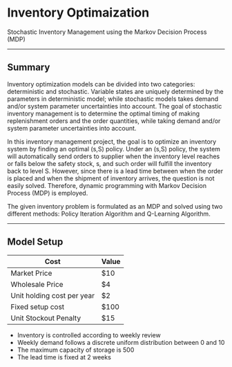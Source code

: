 # Inventory Optimaization
Stochastic Inventory Management using the Markov Decision Process (MDP)

---
## Summary
Inventory optimization models can be divided into two categories: deterministic and stochastic. Variable states are uniquely determined by the parameters in deterministic model; while stochastic models takes demand and/or system parameter uncertainties into account. The goal of stochastic inventory management is to determine the optimal timing of making replenishment orders and the order quantities, while taking demand and/or system parameter uncertainties into account.

In this inventory management project, the goal is to optimize an inventory system by finding an optimal (s,S) policy. Under an (s,S) policy, the system will automatically send orders to supplier when the inventory level reaches or falls below the safety stock, s, and such order will fulfill the inventory back to level S. However, since there is a lead time between when the order is placed and when the shipment of inventory arrives, the question is not easily solved. Therefore, dynamic programming with Markov Decision Process (MDP) is employed.

The given inventory problem is formulated as an MDP and solved using two different methods: Policy Iteration Algorithm and Q-Learning Algorithm.

---
## Model Setup

|Cost|Value|
|----|----|
|Market Price|$10|
|Wholesale Price|$4|
|Unit holding cost per year|$2|
|Fixed setup cost|$100|
|Unit Stockout Penalty|$15|

- Inventory is controlled according to weekly review
- Weekly demand follows a discrete uniform distribution between 0 and 10
- The maximum capacity of storage is 500
- The lead time is fixed at 2 weeks
